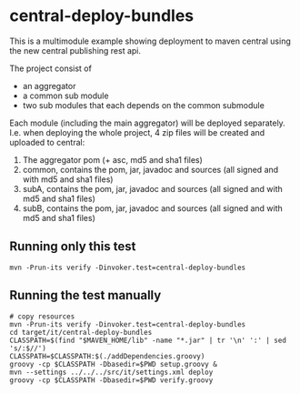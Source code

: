 <!--
  Licensed to the Apache Software Foundation (ASF) under one
  or more contributor license agreements.  See the NOTICE file
  distributed with this work for additional information
  regarding copyright ownership.  The ASF licenses this file
  to you under the Apache License, Version 2.0 (the
  "License"); you may not use this file except in compliance
  with the License.  You may obtain a copy of the License at

  http://www.apache.org/licenses/LICENSE-2.0

  Unless required by applicable law or agreed to in writing,
  software distributed under the License is distributed on an
  "AS IS" BASIS, WITHOUT WARRANTIES OR CONDITIONS OF ANY
  KIND, either express or implied.  See the License for the
  specific language governing permissions and limitations
  under the License.
-->
# central-deploy-bundles

This is a multimodule example showing deployment to maven central 
using the new central publishing rest api.

The project consist of 
- an aggregator
- a common sub module
- two sub modules that each depends on the common submodule

Each module (including the main aggregator) will be deployed separately.
I.e. when deploying the whole project, 4 zip files will be created and uploaded to central:
1. The aggregator pom (+ asc, md5 and sha1 files)
2. common, contains the pom, jar, javadoc and sources (all signed and with md5 and sha1 files)
3. subA, contains the pom, jar, javadoc and sources (all signed and with md5 and sha1 files)  
4. subB, contains the pom, jar, javadoc and sources (all signed and with md5 and sha1 files)

## Running only this test
```shell
mvn -Prun-its verify -Dinvoker.test=central-deploy-bundles
```

## Running the test manually
```shell
# copy resources
mvn -Prun-its verify -Dinvoker.test=central-deploy-bundles
cd target/it/central-deploy-bundles
CLASSPATH=$(find "$MAVEN_HOME/lib" -name "*.jar" | tr '\n' ':' | sed 's/:$//')
CLASSPATH=$CLASSPATH:$(./addDependencies.groovy)
groovy -cp $CLASSPATH -Dbasedir=$PWD setup.groovy &
mvn --settings ../../../src/it/settings.xml deploy
groovy -cp $CLASSPATH -Dbasedir=$PWD verify.groovy
```